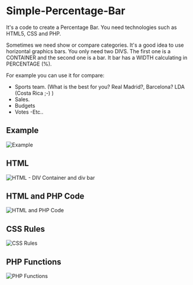 <h1>Simple-Percentage-Bar</h1>
<p>It's a code to create a Percentage Bar. You need technologies such as HTML5, CSS and PHP.</p>
<p>Sometimes we need show or compare categories. It's a good idea to use horizontal graphics bars. You only need two DIVS. The first one is a CONTAINER and the second one is a bar. It bar has a WIDTH calculating in PERCENTAGE (%).</p>
<p>For example you can use it for compare:</p>

<ul>
	<li>Sports team. (What is the best for you? Real Madrid?, Barcelona? LDA (Costa Rica ;-) )</li>
	<li>Sales.</li>
	<li>Budgets</li>
	<li>Votes -Etc..</li>
</ul>

<h2>Example</h2>
<p>
	<img src="https://cloud.githubusercontent.com/assets/13024574/8660513/9b79420c-296e-11e5-87c7-559170483b9c.JPG" alt="Example" target="_blank">
</p>

<h2>HTML</h2>
<p>
	<img src="https://cloud.githubusercontent.com/assets/13024574/8660548/d9da6dbe-296e-11e5-9ed0-e257d3d5201f.JPG" alt="HTML - DIV Container and div bar" target="_blank">
</p>

<h2>HTML and PHP Code</h2>
<p>
	<img src="https://cloud.githubusercontent.com/assets/13024574/8660601/254fb8a8-296f-11e5-8e11-aecc247c5550.JPG" alt="HTML and PHP Code" target="_blank">
</p>

<h2>CSS Rules</h2>
<p>
	<img src="https://cloud.githubusercontent.com/assets/13024574/8660650/6c7c7eb4-296f-11e5-8e0b-ac11b0b1d0d0.JPG" alt="CSS Rules" target="_blank">
</p>

<h2>PHP Functions</h2>
<p>
	<img src="https://cloud.githubusercontent.com/assets/13024574/8660731/f91065d4-296f-11e5-9ee8-2da58a40d642.JPG" alt="PHP Functions" target="_blank">
</p>